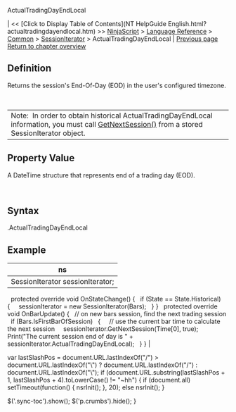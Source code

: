 ﻿










 


ActualTradingDayEndLocal







| &lt;&lt; [Click to Display Table of Contents](NT HelpGuide English.html?actualtradingdayendlocal.htm) &gt;&gt;
 [NinjaScript](ninjascript.htm) &gt; [Language Reference](language_reference_wip.htm) &gt; [Common](common.htm) &gt; [SessionIterator](sessioniterator.htm) &gt;
ActualTradingDayEndLocal | [Previous page](actualsessionend.htm)
[Return to chapter overview](sessioniterator.htm)










Definition
----------


Returns the session's End-Of-Day (EOD) in the user's configured timezone.


 




|  |
| --- |
| Note:  In order to obtain historical ActualTradingDayEndLocal information, you must call [GetNextSession()](getnextsession.htm) from a stored SessionIterator object. |





Property Value
--------------


A DateTime structure that represents end of a trading day (EOD).


 


Syntax
------


<sessioniterator>.ActualTradingDayEndLocal



Example
-------




| ns |
| --- |
| SessionIterator sessionIterator;
 
protected override void OnStateChange()
{
   if (State == State.Historical)
   {
     sessionIterator = new SessionIterator(Bars);
   }
}
 
protected override void OnBarUpdate()
{
   // on new bars session, find the next trading session
   if (Bars.IsFirstBarOfSession)
   {
     // use the current bar time to calculate the next session
     sessionIterator.GetNextSession(Time[0], true);
 
     Print("The current session end of day is " + sessionIterator.ActualTradingDayEndLocal);
   }
} |






 
 var lastSlashPos = document.URL.lastIndexOf("/") &gt; document.URL.lastIndexOf("\\") ? document.URL.lastIndexOf("/") : document.URL.lastIndexOf("\\");
 if (document.URL.substring(lastSlashPos + 1, lastSlashPos + 4).toLowerCase() != "~hh") {
 if (document.all) setTimeout(function() {
 nsrInit();
 }, 20);
 else nsrInit();
 }
 
 
 $('.sync-toc').show();
 $('p.crumbs').hide();
 }
 
 
 



</sessioniterator>